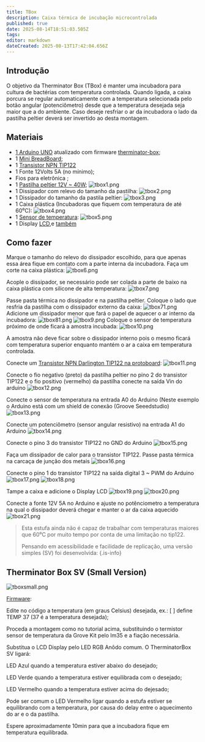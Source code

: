 ```yaml
---
title: TBox
description: Caixa térmica de incubação microcontrolada
published: true
date: 2025-08-14T18:51:03.505Z
tags: 
editor: markdown
dateCreated: 2025-08-13T17:42:04.656Z
---
```


## Introdução

O objetivo da Therminator Box (TBox) é manter uma incubadora para cultura de bactérias com temperatura controlada. Quando ligada, a caixa porcura se regular automaticamente com a temperatura selecionada pelo botão angular (potenciômetro) desde que a temperatura desejada seja maior que a do ambiente. Caso deseje resfriar o ar da incubadora o lado da pastilha peltier deverá ser invertido ao desta montagem.

## Materiais

- [1 Arduino UNO](https://www.arduino.cc/en/Main/ArduinoBoardUno) atualizado com firmware [therminator-box](https://github.com/guimasan/T-box);
- 1 [Mini BreadBoard](https://www.sparkfun.com/breadboard-mini-modular-white.html);
- 1 [Transistor NPN TIP122](https://cdn-shop.adafruit.com/datasheets/TIP120.pdf) 
- 1 Fonte 12Volts 5A (no mínimo);
- Fios para eletrônica ;
- 1 [Pastilha peltier 12V ~ 40W](http://peltiermodules.com/peltier.datasheet/TEC1-12705.pdf);
![tbox1.png](/projetos/maedagua/tbox1.png)
- 1 Dissipador com relevo do tamanho da pastilha:
![tbox2.png](/projetos/maedagua/tbox2.png)
- 1 Dissipador do tamanho da pastila peltier:
![tbox3.png](/projetos/maedagua/tbox3.png)
- 1 Caixa plástica (Incubadoras que fiquem com temperatura de até 60⁰C):
![tbox4.png](/projetos/maedagua/tbox4.png)
- 1 [Sensor de temperatura](https://wiki.seeedstudio.com/Grove-Temperature_Sensor/):
![tbox5.png](/projetos/maedagua/tbox5.png)
- 1 Display [LCD](https://wiki.seeedstudio.com/Grove-LCD_RGB_Backlight/),e [também](https://wiki.seeedstudio.com/Grove-LCD_RGB_Backlight/)

## Como fazer

Marque o tamanho do relevo do dissipador escolhido, para que apenas essa área fique em contato com a parte interna da incubadora. Faça um corte na caixa plástica:
![tbox6.png](/projetos/maedagua/tbox6.png)

Acople o dissipador, se necessário pode ser colada a parte de baixo na caixa plástica com silicone de alta temperatura:
![tbox7.png](/projetos/maedagua/tbox7.png)

Passe pasta térmica no dissipador e na pastilha peltier. Coloque o lado que resfria da pastilha com o dissipador externo da caixa:
![tbox71.png](/projetos/maedagua/tbox71.png)
Adicione um dissipador menor que fará o papel de aquecer o ar interno da incubadora:
![tbox81.png](/projetos/maedagua/tbox81.png)
![tbox9.png](/projetos/maedagua/tbox9.png)
Coloque o sensor de temperatura próximo de onde ficará a amostra incubada:
![tbox10.png](/projetos/maedagua/tbox10.png)

A amostra não deve ficar sobre o dissipador interno pois o mesmo ficará com temperatura superior enquanto mantém o ar a caixa em temperatura controlada.

Conecte um [Transistor NPN Darlington TIP122 na protoboard](https://cdn-shop.adafruit.com/datasheets/TIP120.pdf):
![tbox11.png](/projetos/maedagua/tbox11.png)

Conecte o fio negativo (preto) da pastilha peltier no pino 2 do transistor TIP122 e o fio positivo (vermelho) da pastilha conecte na saída Vin do arduino
![tbox12.png](/projetos/maedagua/tbox12.png)

Conecte o sensor de temperatura na entrada A0 do Arduino (Neste exemplo o Arduino está com um shield de conexão (Groove Seeedstudio)
![tbox13.png](/projetos/maedagua/tbox13.png)

Conecte um potenciômetro (sensor angular resistivo) na entrada A1 do Arduino
![tbox14.png](/projetos/maedagua/tbox14.png)

Conecte o pino 3 do transistor TIP122 no GND do Arduino
![tbox15.png](/projetos/maedagua/tbox15.png)

Faça um dissipador de calor para o transistor TIP122. Passe pasta térmica na carcaça de junção dos metais
![tbox16.png](/projetos/maedagua/tbox16.png)

Conecte o pino 1 do transistor TIP122 na saída digital 3 ~ PWM do Arduino
![tbox17.png](/projetos/maedagua/tbox17.png)
![tbox18.png](/projetos/maedagua/tbox18.png)

Tampe a caixa e adicione o Display LCD
![tbox19.png](/projetos/maedagua/tbox19.png)
![tbox20.png](/projetos/maedagua/tbox20.png)

Conecte a fonte 12V 5A no Arduino e ajuste no potênciometro a temperatura na qual o dissipador deverá chegar e manter o ar da caixa aquecido
![tbox21.png](/projetos/maedagua/tbox21.png)

> Esta estufa ainda não é capaz de trabalhar com temperaturas maiores que 60⁰C por muito tempo por conta de uma limitação no tip122.
> 
> Pensando em acessibilidade e facilidade de replicação, uma versão simples (SV) foi desenvolvida:
{.is-info}


## Therminator Box SV (Small Version)

![tboxsmall.png](/projetos/maedagua/tboxsmall.png)

[Firmware](https://github.com/guimasan/therminator-box/blob/master/therminatorBoxSV.ino): 

Edite no código a temperatura (em graus Celsius) desejada, ex.: [ ] define TEMP 37 (37 é a temperatura desejada);

Proceda a montagem como no tutorial acima, substituindo o termistor sensor de temperatura da Grove Kit pelo lm35 e a fiação necessária.

Substitua o LCD Display pelo LED RGB Anôdo comum. O TherminatorBox SV ligará:

LED Azul quando a temperatura estiver abaixo do desejado;

LED Verde quando a temperatura estiver equilibrada com o desejado;

LED Vermelho quando a temperatura estiver acima do dejesado;

Pode ser comum o LED Vermelho ligar quando a estufa estiver se equilibrando com a temperatura, por causa do delay entre o aquecimento do ar e o da pastilha.

Espere aproximadamente 10min para que a incubadora fique em temperatura equilibrada.
